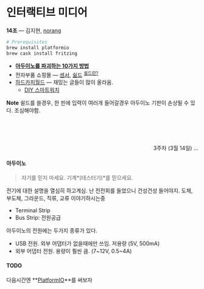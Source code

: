 인터랙티브 미디어
========
**14조** ― 김지현, [norang](https://github.com/norangLemon)
```bash
# Prerequisites
brew install platformio
brew cask install fritzing
```
- **[아두이노를 파괴하는 10가지 방법](http://arduinomidi.com/xe/BlogBoard/2167)**
- 전자부품 쇼핑몰 ― [센서], [쉴드] <sup>[쉴드란?]</sup>
- [하드카피월드][hdcp] ― 재밌는 글들이 많이 올라옴.
    - [DIY 스마트워치](http://www.hardcopyworld.com/ngine/aduino/index.php/archives/376)

[센서]: http://eleparts.co.kr/front/productlist_morning.php?code=005
[쉴드]: http://eleparts.co.kr/front/productlist_morning.php?code=017031017000&listnum=&sort=&block=&gotopage=
[쉴드란?]: https://ko.wikipedia.org/wiki/%EC%95%84%EB%91%90%EC%9D%B4%EB%85%B8#.EC.89.B4.EB.93.9C
[hdcp]: http://www.hardcopyworld.com/

**Note** 쉴드를 쓸경우, 한 핀에 입력이 여러개 들어갈경우 아두이노 기판이 손상될
수 있다. 조심해야함.

<br>

<br>

<br>

<p align=right>3주차 (3월 14일) ...</p>

#### 아두이노
> 자기를 믿지 마세요. 기계*(테스터기)*를 믿으세요.

전기에 대한 설명을 열심히 하고계심. 난 전전회를 들었으니 건성건성 들어야지.
도체, 부도체, 그라운드, 직류, 교류 이야기하시는중

- Terminal Strip
- Bus Strip: 전원공급

아두이노의 전원에는 두가지 종류가 있다.
- USB 전원. 외부 어댑터가 없을때에만 쓰임. 저용량 (5V, 500mA)
- 외부 어댑터 전원. 용량이 훨씬 큼. (7~12V, 0.5~4A)

#### TODO
다음시간엔 **[PlatformIO](http://platformio.org/)**를 써보자
